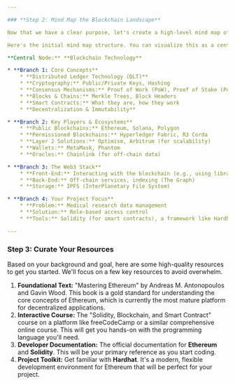 ```yaml
---

### **Step 2: Mind Map the Blockchain Landscape**

Now that we have a clear purpose, let's create a high-level mind map of the blockchain landscape. This will give you a mental framework to place new concepts as you learn them. As a back-end developer, we'll focus on the architecture and core components that matter most to you.

Here's the initial mind map structure. You can visualize this as a central node with branches extending from it.

**Central Node:** **Blockchain Technology**

* **Branch 1: Core Concepts**
    * **Distributed Ledger Technology (DLT)**
    * **Cryptography:** Public/Private Keys, Hashing
    * **Consensus Mechanisms:** Proof of Work (PoW), Proof of Stake (PoS)
    * **Blocks & Chains:** Merkle Trees, Block Headers
    * **Smart Contracts:** What they are, how they work
    * **Decentralization & Immutability**

* **Branch 2: Key Players & Ecosystems**
    * **Public Blockchains:** Ethereum, Solana, Polygon
    * **Permissioned Blockchains:** Hyperledger Fabric, R3 Corda
    * **Layer 2 Solutions:** Optimism, Arbitrum (for scalability)
    * **Wallets:** MetaMask, Phantom
    * **Oracles:** Chainlink (for off-chain data)

* **Branch 3: The Web3 Stack**
    * **Front-End:** Interacting with the blockchain (e.g., using libraries like ethers.js or web3.js)
    * **Back-End:** Off-chain services, indexing (The Graph)
    * **Storage:** IPFS (InterPlanetary File System)

* **Branch 4: Your Project Focus**
    * **Problem:** Medical research data management
    * **Solution:** Role-based access control
    * **Tools:** Solidity (for smart contracts), a framework like Hardhat or Truffle

---
```


### **Step 3: Curate Your Resources**

Based on your background and goal, here are some high-quality resources to get you started. We'll focus on a few key resources to avoid overwhelm.

1.  **Foundational Text:** "Mastering Ethereum" by Andreas M. Antonopoulos and Gavin Wood. This book is a gold standard for understanding the core concepts of Ethereum, which is currently the most mature platform for decentralized applications.
2.  **Interactive Course:** The "Solidity, Blockchain, and Smart Contract" course on a platform like freeCodeCamp or a similar comprehensive online course. This will get you hands-on with the programming language you'll need.
3.  **Developer Documentation:** The official documentation for **Ethereum** and **Solidity**. This will be your primary reference as you start coding.
4.  **Project Toolkit:** Get familiar with **Hardhat**. It's a modern, flexible development environment for Ethereum that will be perfect for your project.
